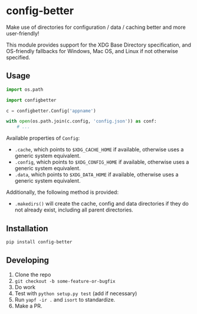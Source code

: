 # config-better

Make use of directories for configuration / data / caching better and more user-friendly!

This module provides support for the XDG Base Directory specification, and OS-friendly fallbacks for Windows, Mac OS, and Linux if not otherwise specified.

## Usage

```python
import os.path

import configbetter

c = configbetter.Config('appname')

with open(os.path.join(c.config, 'config.json')) as conf:
    # ...
```

Available properties of `Config`:

- `.cache`, which points to `$XDG_CACHE_HOME` if available, otherwise uses a generic system equivalent.
- `.config`, which points to `$XDG_CONFIG_HOME` if available, otherwise uses a generic system equivalent.
- `.data`, which points to `$XDG_DATA_HOME` if available, otherwise uses a generic system equivalent.

Additionally, the following method is provided:

- `.makedirs()` will create the cache, config and data directories if they do not already exist, including all parent directories.

## Installation

```bash
pip install config-better
```

## Developing

1. Clone the repo
2. `git checkout -b some-feature-or-bugfix`
3. Do work
4. Test with `python setup.py test` (add if necessary)
5. Run `yapf -ir .` and `isort` to standardize.
6. Make a PR.
